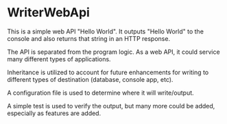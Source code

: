 # WriterWebApi

This is a simple web API "Hello World". It outputs "Hello World" to the console and also returns that string in an HTTP response.

The API is separated from the program logic. As a web API, it could service many different types of applications.

Inheritance is utilized to account for future enhancements for writing to different types of destination (database, console app, etc).

A configuration file is used to determine where it will write/output.

A simple test is used to verify the output, but many more could be added, especially as features are added.
